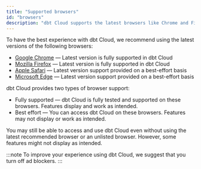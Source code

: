 ```yaml
---
title: "Supported browsers"
id: "browsers"
description: "dbt Cloud supports the latest browsers like Chrome and Firefox."
---
```


To have the best experience with dbt Cloud, we recommend using the latest versions of the following browsers:

- [Google Chrome](https://www.google.com/chrome/) &mdash; Latest version is fully supported in dbt Cloud
- [Mozilla Firefox](https://www.mozilla.org/en-US/firefox/) &mdash; Latest version is fully supported in dbt Cloud
- [Apple Safari](https://www.apple.com/safari/) &mdash; Latest version support provided on a best-effort basis
- [Microsoft Edge](https://www.microsoft.com/en-us/edge?form=MA13FJ&exp=e00) &mdash; Latest version support provided on a best-effort basis

dbt Cloud provides two types of browser support:

- Fully supported &mdash; dbt Cloud is fully tested and supported on these browsers. Features display and work as intended.
- Best effort &mdash; You can access dbt Cloud on these browsers. Features may not display or work as intended.

You may still be able to access and use dbt Cloud even without using the latest recommended browser or an unlisted browser. However, some features might not display as intended.

:::note
To improve your experience using dbt Cloud, we suggest that you turn off ad blockers.
:::


